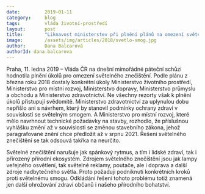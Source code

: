 ```yaml
---
date:         2019-01-11
category:     blog
tags:         vláda životní-prostředí
layout:       post
title:        "Liknavost ministerstev při plnění plánů na omezení světelného smogu ohrožuje zdraví občanů"
image:        /assets/img/articles/2018/svetlo-smog.jpg
author:       Dana Balcarová
authorId: dana.balcarova
---
```


Praha, 11. ledna 2019 – Vláda ČR na dnešní mimořádné páteční schůzi hodnotila plnění úkolů pro omezení světelného znečištění. Podle plánu z března roku 2018 dostaly konkrétní úkoly Ministerstvo životního prostředí, Ministerstvo pro místní rozvoj, Ministerstvo dopravy, Ministerstvo průmyslu a obchodu a Ministerstvo zdravotnictví. Ne všechny rezorty však k plnění úkolů přistupují svědomitě. Ministerstvo zdravotnictví za uplynulou dobu nepřišlo ani s návrhem, který by stanovil podmínky ochrany zdraví v souvislosti se světelným smogem. A Ministerstvo pro místní rozvoj, které mělo navrhnout technické požadavky na stavby, rozhodlo, že příslušnou vyhlášku změní až v souvislosti se změnou stavebního zákona, jehož paragrafované znění chce předložit až v srpnu 2021. Řešení světelného znečištění se tak odsouvá takřka na neurčito.

Světelné znečištění narušuje jak spánkový rytmus, a tím i lidské zdraví, tak i přirozený přírodní ekosystém. Zdrojem světelného znečištění jsou jak lampy veřejného osvětlení, tak světelné reklamy, poutače, ale i doprava a další zdroje nadbytečného světla. Proto požaduji podniknutí konkrétních kroků proti světelnému smogu. Odkládání řešení tohoto problému totiž znamená jen další ohrožování zdraví občanů i našeho přírodního bohatství.
